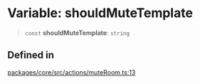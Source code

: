 # Variable: shouldMuteTemplate

> `const` **shouldMuteTemplate**: `string`

## Defined in

[packages/core/src/actions/muteRoom.ts:13](https://github.com/ai16z/eliza/blob/d30d0a6e4929f1f9ad2fee78a425cc005922c069/packages/core/src/actions/muteRoom.ts#L13)
